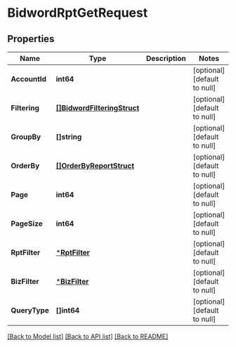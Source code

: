 # BidwordRptGetRequest

## Properties
Name | Type | Description | Notes
------------ | ------------- | ------------- | -------------
**AccountId** | **int64** |  | [optional] [default to null]
**Filtering** | [**[]BidwordFilteringStruct**](bidword_filtering_struct.md) |  | [optional] [default to null]
**GroupBy** | **[]string** |  | [optional] [default to null]
**OrderBy** | [**[]OrderByReportStruct**](order_by_report_struct.md) |  | [optional] [default to null]
**Page** | **int64** |  | [optional] [default to null]
**PageSize** | **int64** |  | [optional] [default to null]
**RptFilter** | [***RptFilter**](rpt_filter.md) |  | [optional] [default to null]
**BizFilter** | [***BizFilter**](biz_filter.md) |  | [optional] [default to null]
**QueryType** | **[]int64** |  | [optional] [default to null]

[[Back to Model list]](../README.md#documentation-for-models) [[Back to API list]](../README.md#documentation-for-api-endpoints) [[Back to README]](../README.md)


